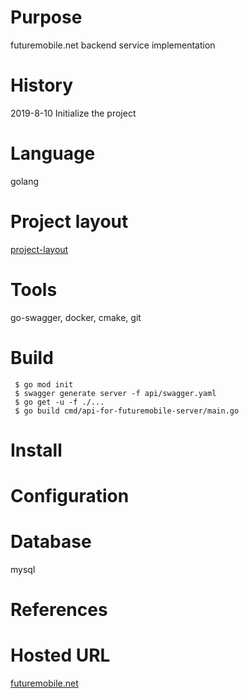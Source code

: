 # Purpose
futuremobile.net backend service implementation

# History
2019-8-10 Initialize the project

# Language
golang

# Project layout
[project-layout](https://github.com/golang-standards/project-layout)

# Tools
go-swagger, docker, cmake, git

# Build

```
 $ go mod init
 $ swagger generate server -f api/swagger.yaml
 $ go get -u -f ./...
 $ go build cmd/api-for-futuremobile-server/main.go
```

# Install

# Configuration

# Database
mysql

# References

# Hosted URL
[futuremobile.net](https://futuremobile.net)
